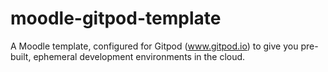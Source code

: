 # moodle-gitpod-template
A Moodle template, configured for Gitpod (www.gitpod.io) to give you pre-built, ephemeral development environments in the cloud.

